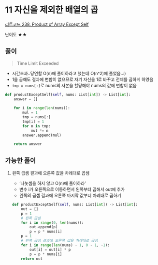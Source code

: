 # 11 자신을 제외한 배열의 곱

[리트코드 238. Product of Array Except Self](https://leetcode.com/problems/product-of-array-except-self/)

난이도 ★★

## 풀이

> Time Limit Exceeded
> 
- 시간초과..당연함 O(n)에 풀이하라고 했는데 O(n^2)에 풀었음..:)
- 1을 곱해도 결과에 변함이 없으므로 자기 자신을 1로 바꾸고 전체를 곱하게 하였음
- `tmp = nums[:]`로 nums의 사본을 할당해야 nums의 값에 변함이 없음

```python
def productExceptSelf(self, nums: List[int]) -> List[int]:
    answer = []
    
    for i in range(len(nums)):
        mul = 1
        tmp = nums[:]
        tmp[i] = 1
        for n in tmp:
            mul *= n
        answer.append(mul)
    
    return answer
```

## 가능한 풀이

1. 왼쪽 곱셈 결과에 오른쪽 값을 차례대로 곱셈
    - ‘나눗셈을 하지 않고 O(n)에 풀이하라’
    - 변수 i가 오른쪽으로 이동하면서 왼쪽부터 곱해서 out에 추가
    - 왼쪽의 곱셈 결과에 오른쪽 마지막 값부터 차례대로 곱하기
    
    ```python
    def productExceptSelf(self, nums: List[int]) -> List[int]:
        out = []
        p = 1
        # 왼쪽 곱셈
        for i in range(0, len(nums)):
            out.append(p)
            p = p * nums[i]
        p = 1
        # 왼쪽 곱셈 결과에 오른쪽 값을 차례대로 곱셈
        for i in range(len(nums) - 1, 0 - 1, -1):
            out[i] = out[i] * p
            p = p * nums[i]
        return out
    ```
    
    
